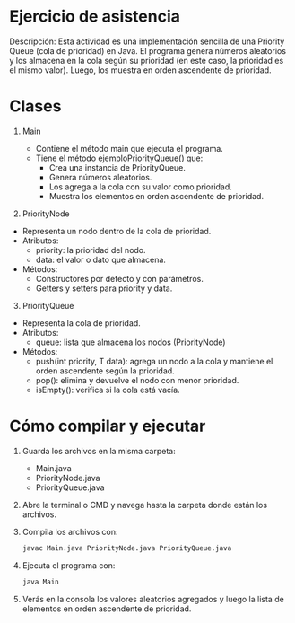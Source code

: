 # Ejercicio de asistencia 
Descripción:
Esta actividad es una implementación sencilla de una Priority Queue (cola de prioridad) en Java. El programa genera números aleatorios y los almacena en la cola según su prioridad (en este caso, la prioridad es el mismo valor). Luego, los muestra en orden ascendente de prioridad.

# Clases
1. Main
   * Contiene el método main que ejecuta el programa.
   * Tiene el método ejemploPriorityQueue() que:
       * Crea una instancia de PriorityQueue.
       * Genera números aleatorios.
       * Los agrega a la cola con su valor como prioridad.
       * Muestra los elementos en orden ascendente de prioridad.
         
2. PriorityNode<T>
* Representa un nodo dentro de la cola de prioridad.
* Atributos:
   * priority: la prioridad del nodo.
   * data: el valor o dato que almacena.
* Métodos:
  * Constructores por defecto y con parámetros.
  * Getters y setters para priority y data.
 
3. PriorityQueue<T>
* Representa la cola de prioridad.
* Atributos:
   * queue: lista que almacena los nodos (PriorityNode)
* Métodos:
  * push(int priority, T data): agrega un nodo a la cola y mantiene el orden ascendente según la prioridad.
  * pop(): elimina y devuelve el nodo con menor prioridad.
  * isEmpty(): verifica si la cola está vacía.

 # Cómo compilar y ejecutar
 1. Guarda los archivos en la misma carpeta:
      * Main.java
      * PriorityNode.java
      * PriorityQueue.java
   
  2. Abre la terminal o CMD y navega hasta la carpeta donde están los archivos.

  3. Compila los archivos con:
     ```bash
     javac Main.java PriorityNode.java PriorityQueue.java
     
  4. Ejecuta el programa con:
      ```bash
      java Main
  5. Verás en la consola los valores aleatorios agregados y luego la lista de elementos en orden ascendente de prioridad.
